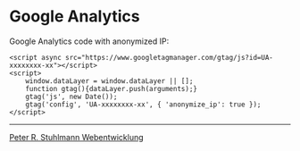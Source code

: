 # Google Analytics

Google Analytics code with anonymized IP:

```
<script async src="https://www.googletagmanager.com/gtag/js?id=UA-xxxxxxxx-xx"></script>
<script>
    window.dataLayer = window.dataLayer || [];
    function gtag(){dataLayer.push(arguments);}
    gtag('js', new Date());
    gtag('config', 'UA-xxxxxxxx-xx', { 'anonymize_ip': true }); 
</script>
```

---

[Peter R. Stuhlmann Webentwicklung](https://peter-stuhlmann-webentwicklung.de)